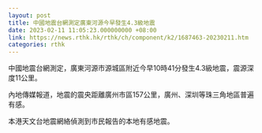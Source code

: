 ```yaml
---
layout: post
title: 中國地震台網測定廣東河源今早發生4.3級地震
date: 2023-02-11 11:05:23.000000000 +08:00
link: https://news.rthk.hk/rthk/ch/component/k2/1687463-20230211.htm
categories: rthk
---
```


中國地震台網測定，廣東河源市源城區附近今早10時41分發生4.3級地震，震源深度11公里。

內地傳媒報道，地震的震央距離廣州市區157公里，廣州、深圳等珠三角地區普遍有感。

本港天文台地震網絡偵測到市民報告的本地有感地震。
